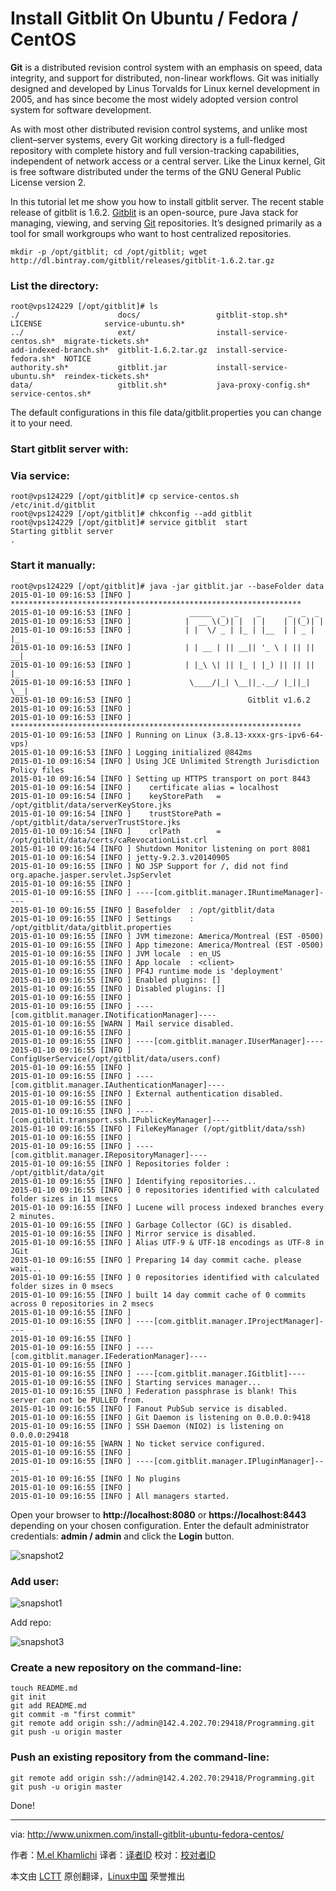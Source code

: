 Install Gitblit On Ubuntu / Fedora / CentOS
================================================================================
**Git** is a distributed revision control system with an emphasis on speed, data integrity, and support for distributed, non-linear workflows. Git was initially designed and developed by Linus Torvalds for Linux kernel development in 2005, and has since become the most widely adopted version control system for software development.

As with most other distributed revision control systems, and unlike most client–server systems, every Git working directory is a full-fledged repository with complete history and full version-tracking capabilities, independent of network access or a central server. Like the Linux kernel, Git is free software distributed under the terms of the GNU General Public License version 2.

In this tutorial let me show you how to install gitblit server. The recent stable release of gitblit is 1.6.2. [Gitblit][1] is an open-source, pure Java stack for managing, viewing, and serving [Git][2] repositories. It’s designed primarily as a tool for small workgroups who want to host centralized repositories.

    mkdir -p /opt/gitblit; cd /opt/gitblit; wget http://dl.bintray.com/gitblit/releases/gitblit-1.6.2.tar.gz

### List the directory: ###

    root@vps124229 [/opt/gitblit]# ls
    ./                      docs/                 gitblit-stop.sh*            LICENSE              service-ubuntu.sh*
    ../                     ext/                  install-service-centos.sh*  migrate-tickets.sh*
    add-indexed-branch.sh*  gitblit-1.6.2.tar.gz  install-service-fedora.sh*  NOTICE
    authority.sh*           gitblit.jar           install-service-ubuntu.sh*  reindex-tickets.sh*
    data/                   gitblit.sh*           java-proxy-config.sh*       service-centos.sh*
    
The default configurations in this file data/gitblit.properties you can change it to your need.
    
### Start gitblit server with: ###

### Via service: ###

    root@vps124229 [/opt/gitblit]# cp service-centos.sh /etc/init.d/gitblit
    root@vps124229 [/opt/gitblit]# chkconfig --add gitblit
    root@vps124229 [/opt/gitblit]# service gitblit  start
    Starting gitblit server
    .

### Start it manually: ###

    root@vps124229 [/opt/gitblit]# java -jar gitblit.jar --baseFolder data
    2015-01-10 09:16:53 [INFO ] *****************************************************************
    2015-01-10 09:16:53 [INFO ]             _____  _  _    _      _  _  _
    2015-01-10 09:16:53 [INFO ]            |  __ \(_)| |  | |    | |(_)| |
    2015-01-10 09:16:53 [INFO ]            | |  \/ _ | |_ | |__  | | _ | |_
    2015-01-10 09:16:53 [INFO ]            | | __ | || __|| '_ \ | || || __|
    2015-01-10 09:16:53 [INFO ]            | |_\ \| || |_ | |_) || || || |_
    2015-01-10 09:16:53 [INFO ]             \____/|_| \__||_.__/ |_||_| \__|
    2015-01-10 09:16:53 [INFO ]                          Gitblit v1.6.2
    2015-01-10 09:16:53 [INFO ] 
    2015-01-10 09:16:53 [INFO ] *****************************************************************
    2015-01-10 09:16:53 [INFO ] Running on Linux (3.8.13-xxxx-grs-ipv6-64-vps)
    2015-01-10 09:16:53 [INFO ] Logging initialized @842ms
    2015-01-10 09:16:54 [INFO ] Using JCE Unlimited Strength Jurisdiction Policy files
    2015-01-10 09:16:54 [INFO ] Setting up HTTPS transport on port 8443
    2015-01-10 09:16:54 [INFO ]    certificate alias = localhost
    2015-01-10 09:16:54 [INFO ]    keyStorePath   = /opt/gitblit/data/serverKeyStore.jks
    2015-01-10 09:16:54 [INFO ]    trustStorePath = /opt/gitblit/data/serverTrustStore.jks
    2015-01-10 09:16:54 [INFO ]    crlPath        = /opt/gitblit/data/certs/caRevocationList.crl
    2015-01-10 09:16:54 [INFO ] Shutdown Monitor listening on port 8081
    2015-01-10 09:16:54 [INFO ] jetty-9.2.3.v20140905
    2015-01-10 09:16:55 [INFO ] NO JSP Support for /, did not find org.apache.jasper.servlet.JspServlet
    2015-01-10 09:16:55 [INFO ] 
    2015-01-10 09:16:55 [INFO ] ----[com.gitblit.manager.IRuntimeManager]----
    2015-01-10 09:16:55 [INFO ] Basefolder  : /opt/gitblit/data
    2015-01-10 09:16:55 [INFO ] Settings    : /opt/gitblit/data/gitblit.properties
    2015-01-10 09:16:55 [INFO ] JVM timezone: America/Montreal (EST -0500)
    2015-01-10 09:16:55 [INFO ] App timezone: America/Montreal (EST -0500)
    2015-01-10 09:16:55 [INFO ] JVM locale  : en_US
    2015-01-10 09:16:55 [INFO ] App locale  : <client>
    2015-01-10 09:16:55 [INFO ] PF4J runtime mode is 'deployment'
    2015-01-10 09:16:55 [INFO ] Enabled plugins: []
    2015-01-10 09:16:55 [INFO ] Disabled plugins: []
    2015-01-10 09:16:55 [INFO ] 
    2015-01-10 09:16:55 [INFO ] ----[com.gitblit.manager.INotificationManager]----
    2015-01-10 09:16:55 [WARN ] Mail service disabled.
    2015-01-10 09:16:55 [INFO ] 
    2015-01-10 09:16:55 [INFO ] ----[com.gitblit.manager.IUserManager]----
    2015-01-10 09:16:55 [INFO ] ConfigUserService(/opt/gitblit/data/users.conf)
    2015-01-10 09:16:55 [INFO ] 
    2015-01-10 09:16:55 [INFO ] ----[com.gitblit.manager.IAuthenticationManager]----
    2015-01-10 09:16:55 [INFO ] External authentication disabled.
    2015-01-10 09:16:55 [INFO ] 
    2015-01-10 09:16:55 [INFO ] ----    [com.gitblit.transport.ssh.IPublicKeyManager]----
    2015-01-10 09:16:55 [INFO ] FileKeyManager (/opt/gitblit/data/ssh)
    2015-01-10 09:16:55 [INFO ] 
    2015-01-10 09:16:55 [INFO ] ----[com.gitblit.manager.IRepositoryManager]----
    2015-01-10 09:16:55 [INFO ] Repositories folder : /opt/gitblit/data/git
    2015-01-10 09:16:55 [INFO ] Identifying repositories...
    2015-01-10 09:16:55 [INFO ] 0 repositories identified with calculated folder sizes in 11 msecs
    2015-01-10 09:16:55 [INFO ] Lucene will process indexed branches every 2 minutes.
    2015-01-10 09:16:55 [INFO ] Garbage Collector (GC) is disabled.
    2015-01-10 09:16:55 [INFO ] Mirror service is disabled.
    2015-01-10 09:16:55 [INFO ] Alias UTF-9 & UTF-18 encodings as UTF-8 in JGit
    2015-01-10 09:16:55 [INFO ] Preparing 14 day commit cache. please wait...
    2015-01-10 09:16:55 [INFO ] 0 repositories identified with calculated folder sizes in 0 msecs
    2015-01-10 09:16:55 [INFO ] built 14 day commit cache of 0 commits across 0 repositories in 2 msecs
    2015-01-10 09:16:55 [INFO ] 
    2015-01-10 09:16:55 [INFO ] ----[com.gitblit.manager.IProjectManager]----
    2015-01-10 09:16:55 [INFO ] 
    2015-01-10 09:16:55 [INFO ] ----[com.gitblit.manager.IFederationManager]----
    2015-01-10 09:16:55 [INFO ] 
    2015-01-10 09:16:55 [INFO ] ----[com.gitblit.manager.IGitblit]----
    2015-01-10 09:16:55 [INFO ] Starting services manager...
    2015-01-10 09:16:55 [INFO ] Federation passphrase is blank! This server can not be PULLED from.
    2015-01-10 09:16:55 [INFO ] Fanout PubSub service is disabled.
    2015-01-10 09:16:55 [INFO ] Git Daemon is listening on 0.0.0.0:9418
    2015-01-10 09:16:55 [INFO ] SSH Daemon (NIO2) is listening on 0.0.0.0:29418
    2015-01-10 09:16:55 [WARN ] No ticket service configured.
    2015-01-10 09:16:55 [INFO ] 
    2015-01-10 09:16:55 [INFO ] ----[com.gitblit.manager.IPluginManager]----
    2015-01-10 09:16:55 [INFO ] No plugins
    2015-01-10 09:16:55 [INFO ] 
    2015-01-10 09:16:55 [INFO ] All managers started.

Open your browser to **http://localhost:8080** or **https://localhost:8443** depending on your chosen configuration. Enter the default administrator credentials: **admin / admin** and click the **Login** button.

![snapshot2](http://180016988.r.cdn77.net/wp-content/uploads/2015/01/snapshot2.png)

### Add user: ###

![snapshot1](http://180016988.r.cdn77.net/wp-content/uploads/2015/01/snapshot1.png)

Add repo:

![snapshot3](http://180016988.r.cdn77.net/wp-content/uploads/2015/01/snapshot3.png)

### Create a new repository on the command-line: ###

    touch README.md
    git init
    git add README.md
    git commit -m "first commit"
    git remote add origin ssh://admin@142.4.202.70:29418/Programming.git
    git push -u origin master

### Push an existing repository from the command-line: ###

    git remote add origin ssh://admin@142.4.202.70:29418/Programming.git
    git push -u origin master

Done!

--------------------------------------------------------------------------------

via: http://www.unixmen.com/install-gitblit-ubuntu-fedora-centos/

作者：[M.el Khamlichi][a]
译者：[译者ID](https://github.com/译者ID)
校对：[校对者ID](https://github.com/校对者ID)

本文由 [LCTT](https://github.com/LCTT/TranslateProject) 原创翻译，[Linux中国](http://linux.cn/) 荣誉推出

[a]:http://www.unixmen.com/author/pirat9/
[1]:http://gitblit.com/
[2]:http://git-scm.com/